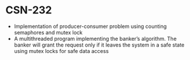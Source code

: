 # CSN-232
* Implementation of producer-consumer problem using counting semaphores and mutex lock
* A multithreaded program implementing the banker’s
algorithm. The banker will grant the request only if it leaves the system in a safe state using mutex locks for safe data access
